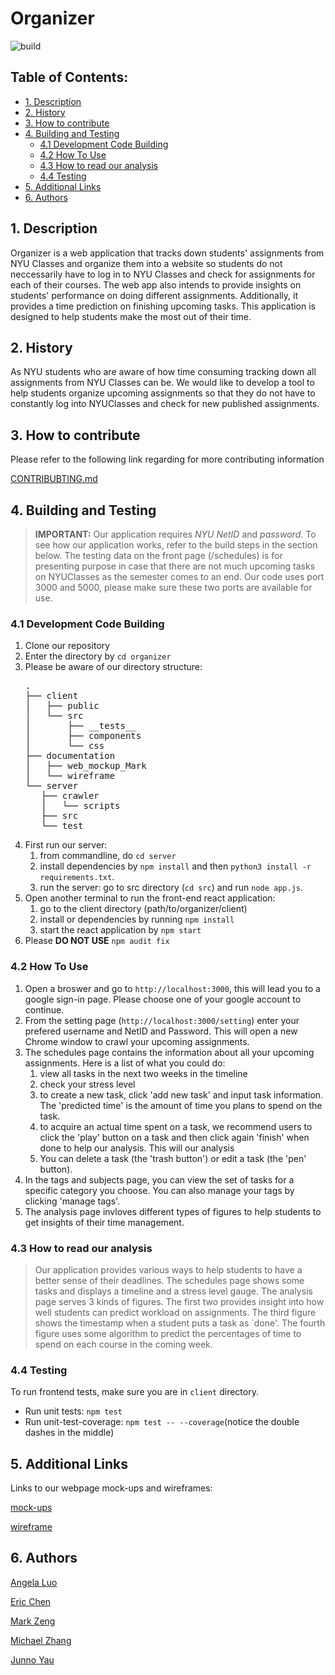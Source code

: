 # Organizer


![build](https://travis-ci.com/nyu-software-engineering/organizer.svg?branch=master)

## Table of Contents:

  - [1. Description](#1-description)
  - [2. History](#2-history)
  - [3. How to contribute](#3-how-to-contribute)
  - [4. Building and Testing](#4-building-and-testing)
    - [4.1 Development Code Building](#41-development-code-building)
    - [4.2 How To Use](#42-how-to-use)
    - [4.3 How to read our analysis](#43-how-to-read-our-analysis)
    - [4.4 Testing](#44-testing)
  - [5. Additional Links](#5-additional-links)
  - [6. Authors](#6-authors)

<a name="desc"></a>

## 1. Description
   <p>Organizer is a web application that tracks down students' assignments from NYU Classes and organize them into a website so students do not neccessarily have to log in to NYU Classes and check for assignments for each of their courses. The web app also intends to provide insights on students' performance on doing different assignments. Additionally, it provides a time prediction on finishing upcoming tasks. This application is designed to help students make the most out of their time.</p>
  
<a name="hist"></a>

## 2. History
   <p>As NYU students who are aware of how time consuming tracking down all assignments from NYU Classes can be. We would like to develop a tool to help students organize upcoming assignments so that they do not have to constantly log into NYUClasses and check for new published assignments.</p>
   
<a name="htocontri"></a>

## 3. How to contribute
   <p>Please refer to the following link regarding for more contributing information </p>
  
   [CONTRIBUBTING.md](https://github.com/nyu-software-engineering/organizer/blob/master/CONTRIBUTING.md)
  
<a name="buildtest"></a>

## 4. Building and Testing

> **IMPORTANT:** Our application requires *NYU NetID* and *password*. To see how our application works, refer to the build steps in the section below. The testing data on the front page (/schedules) is for presenting purpose in case that there are not much upcoming tasks on NYUClasses as the semester comes to an end. Our code uses port 3000 and 5000, please make sure these two ports are available for use.

<a name="build"></a>

### 4.1 Development Code Building
  
   1. Clone our repository
   2. Enter the directory by `cd organizer`
   3. Please be aware of our directory structure:
      <pre>
      .
      ├── client
      │   ├── public
      │   └── src
      │       ├── __tests__
      │       ├── components
      │       └── css
      ├── documentation
      │   ├── web_mockup_Mark
      │   └── wireframe
      └── server
         ├── crawler
         │   └── scripts
         ├── src
         └── test
      </pre>
   4. First run our server: 
      1. from commandline, do `cd server`
      2. install dependencies by `npm install` and then `python3 install -r requirements.txt`.
      3. run the server: go to src directory (`cd src`) and run `node app.js`.
   5. Open another terminal to run the front-end react application:
      1. go to the client directory (path/to/organizer/client)
      2. install or dependencies by running `npm install`
      3. start the react application by `npm start`
   6. Please **DO NOT USE** `npm audit fix`

<a name="use"></a>

### 4.2 How To Use
1. Open a broswer and go to `http://localhost:3000`, this will lead you to a google sign-in page. Please choose one of your google account to continue.
2. From the setting page (`http://localhost:3000/setting`) enter your prefered username and NetID and Password. This will open a new Chrome window to crawl your upcoming assignments.
3. The schedules page contains the information about all your upcoming assignments. Here is a list of what you could do:
   1. view all tasks in the next two weeks in the timeline
   2. check your stress level
   3. to create a new task, click 'add new task' and input task information. The 'predicted time' is the amount of time you plans to spend on the task.
   4. to acquire an actual time spent on a task, we recommend users to click the 'play' button on a task and then click again 'finish' when done to help our analysis. This will our analysis
   5. You can delete a task (the 'trash button') or edit a task (the 'pen' button).
4. In the tags and subjects page, you can view the set of tasks for a specific category you choose. You can also manage your tags by clicking 'manage tags'.
5. The analysis page invloves different types of figures to help students to get insights of their time management.

<a name="analysis"></a>

### 4.3 How to read our analysis

> Our application provides various ways to help students to have a better sense of their deadlines. The schedules page shows some tasks and displays a timeline and a stress level gauge. The analysis page serves 3 kinds of figures. The first two provides insight into how well students can predict workload on assignments. The third figure shows the timestamp when a student puts a task as `done'. The fourth figure uses some algorithm to predict the percentages of time to spend on each course in the coming week.


<a name="test"></a>

### 4.4 Testing
   To run frontend tests, make sure you are in `client` directory.
  
  * Run unit tests: <code>npm test</code>
  * Run unit-test-coverage: <code>npm test -- --coverage</code>(notice the double dashes in the middle)
  
<a name="addlink"></a>  

## 5. Additional Links
  
  Links to our webpage mock-ups and wireframes:

  [mock-ups](documentation/web_mockup_Mark/mockup.md)

  [wireframe](documentation/wireframe)
  
<a name="athr"></a>

## 6. Authors

[Angela Luo](https://github.com/aqlangela)

[Eric Chen](https://github.com/Zerichen)

[Mark Zeng](https://github.com/Mark-Zeng)

[Michael Zhang](https://github.com/MichaelZhangty)

[Junno Yau](https://github.com/jq488)

